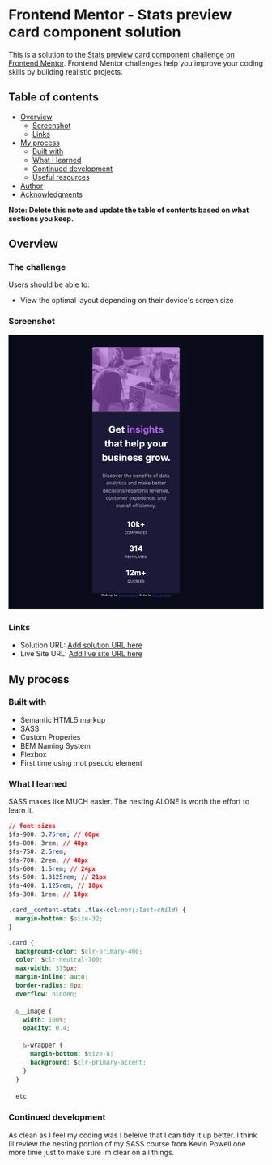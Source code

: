# Frontend Mentor - Stats preview card component solution

This is a solution to the [Stats preview card component challenge on Frontend Mentor](https://www.frontendmentor.io/challenges/stats-preview-card-component-8JqbgoU62). Frontend Mentor challenges help you improve your coding skills by building realistic projects.

## Table of contents

- [Overview](#overview)
  - [Screenshot](#screenshot)
  - [Links](#links)
- [My process](#my-process)
  - [Built with](#built-with)
  - [What I learned](#what-i-learned)
  - [Continued development](#continued-development)
  - [Useful resources](#useful-resources)
- [Author](#author)
- [Acknowledgments](#acknowledgments)

**Note: Delete this note and update the table of contents based on what sections you keep.**

## Overview

### The challenge

Users should be able to:

- View the optimal layout depending on their device's screen size

### Screenshot

![](/design/stats-card-screenshot.png)

### Links

- Solution URL: [Add solution URL here](https://colinmcarthur85.github.io/stats-preview-card-component/)
- Live Site URL: [Add live site URL here](https://colinmcarthur85.github.io/stats-preview-card-component/)

## My process

### Built with

- Semantic HTML5 markup
- SASS
- Custom Properies
- BEM Naming System
- Flexbox
- First time using :not pseudo element

### What I learned

SASS makes like MUCH easier. The nesting ALONE is worth the effort to learn it.

```css
// font-sizes
$fs-900: 3.75rem; // 60px
$fs-800: 3rem; // 48px
$fs-750: 2.5rem;
$fs-700: 2rem; // 48px
$fs-600: 1.5rem; // 24px
$fs-500: 1.3125rem; // 21px
$fs-400: 1.125rem; // 18px
$fs-300: 1rem; // 18px
```

```css
.card__content-stats .flex-col:not(:last-child) {
  margin-bottom: $size-32;
}
```

```css
.card {
  background-color: $clr-primary-400;
  color: $clr-neutral-700;
  max-width: 375px;
  margin-inline: auto;
  border-radius: 8px;
  overflow: hidden;

  &__image {
    width: 100%;
    opacity: 0.4;

    &-wrapper {
      margin-bottom: $size-8;
      background: $clr-primary-accent;
    }
  }

  etc
```

### Continued development

As clean as I feel my coding was I beleive that I can tidy it up better. I think Ill review the nesting portion of my SASS course from Kevin Powell one more time just to make sure Im clear on all things.
